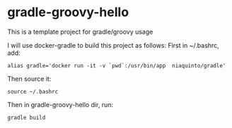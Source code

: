 # gradle-groovy-hello
This is a template project for gradle/groovy usage

I will use docker-gradle to build this project as follows:
First in ~/.bashrc, add:
```
alias gradle='docker run -it -v `pwd`:/usr/bin/app  niaquinto/gradle'
```
Then source it:
```
source ~/.bashrc
```
Then in gradle-groovy-hello dir, run:
```
gradle build
```
